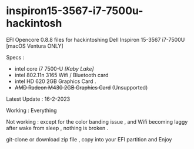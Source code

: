 # inspiron15-3567-i7-7500u-hackintosh
EFI Opencore 0.8.8 files for hackintoshing Dell Inspiron 15-3567 i7-7500U [macOS Ventura ONLY]

Specs :
- intel core i7 7500-U _[Kaby Lake]_
- intel 802.11n 3165 Wifi / Bluetooth card 
- intel HD 620 2GB Graphics Card .
- ~~AMD Radeon M430 2GB Graphics Card~~ (Unsupported)

Latest Update : 16-2-2023 

Working : Everything 

Not working : except for the color banding issue , and Wifi becoming laggy after wake from sleep , nothing is broken .

git-clone or download zip file , copy into your EFI partition and Enjoy
